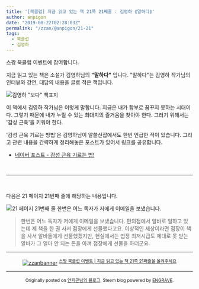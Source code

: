 ```yaml
---
title: '[북클럽] 지금 읽고 있는 책 21쪽 21째줄 : 김영하 ⟪말하다⟫'
author: anpigon
date: "2019-08-22T02:28:03Z"
permalink: "/zzan/@anpigon/21-21"
tags:
  - 북클럽
  - 김영하
---
```


스짱 북클럽 이벤트에 참여합니다. 

지금 읽고 있는 책은 소설가 김영하님의 **"말하다"** 입니다.  "말하다"는 김영하 작가님의 인터뷰와 강연, 대담의 내용을 글로 적은 책입니다.

![김영하 "보다" 책표지](https://cdn.steemitimages.com/DQmUtBU7ZsWWcPqpjubsx518rockfyfA9N3yMWUHxadzpuU/KakaoTalk_Photo_2019-08-22-11-05-48.jpeg)

이 책에서 김영하 작가님은 이렇게 말합니다. 지금은 내가 함부로 꿈꾸지 못하는 시대이다. 그렇기 때문에 내가 누릴 수 있는 최대치의 즐거움을 찾아야 한다. 그러기 위해서는 '감성 근육'을 키워야 한다.

'감성 근육 기르는 방법'은 김영하님이 알쓸신잡에서도 한번 언급한 적이 있습니다. 그리고 관련 내용을 간략하게 정리해놓은 포스트가 있어서 링크를 공유합니다.
* [네이버 포스트 - 감성 근육 기르는 법!](https://m.post.naver.com/viewer/postView.nhn?volumeNo=16864008&memberNo=6495282&vType=VERTICAL)


<br>

***

<br>

다음은 21 페이지 21번째 줄에 해당하는 내용입니다.

![21 페이지 21번째 줄 한번은 어느 독자가 저에게 이메일을 보냈습니다.](https://cdn.steemitimages.com/DQmesTTkHSZFQKY7d8BbdPJauTA64CePq727rBzjpccg9yo/KakaoTalk_Photo_2019-08-22-11-05-43.jpeg)

> 한번은 어느 독자가 저에게 이메일을 보냈습니다. 편의점에서 알바로 일하고 있는데 제 책을 한 권 사서 점장에게 선물했다고요. 이상적인 세상이라면 점장이 책을 사서 알바들에게 선물했겠지만, 현실에서는 법정 최저시급도 제대로 못 받는 알바가 그 얼마 안 되는 돈을 아껴 점장에게 선물을 하더군요.

***

<center><a href="https://www.steemzzang.com"><img src="https://cdn.steemitimages.com/DQmNRsTCCtzVe8AiEsCEYm35cTAzqeMMLuPCBRuJTiRJqeo/zzanbanner.jpg" alt="zzanbanner" style="margin:0"/></a> 
<sup><a href="https://www.steemzzang.com/zzan/@book.club/or-21-21r">스짱 북클럽 이벤트 | 지금 읽고 있는 책 21쪽 21째줄을 올려주세요</a></sup></center>

***
<center>

<sup>Originally posted on [안피곤님의 블로그](http://anpigon.dblog.org/21-21). Steem blog powered by [ENGRAVE](https://engrave.website).</sup></center>